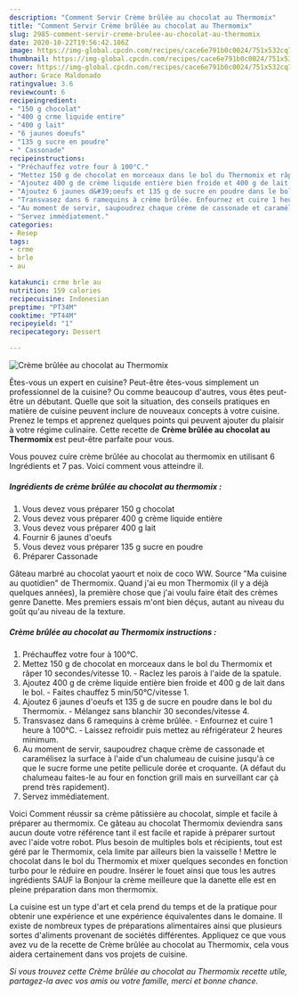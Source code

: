 ```yaml
---
description: "Comment Servir Crème brûlée au chocolat au Thermomix"
title: "Comment Servir Crème brûlée au chocolat au Thermomix"
slug: 2985-comment-servir-creme-brulee-au-chocolat-au-thermomix
date: 2020-10-22T19:56:42.106Z
image: https://img-global.cpcdn.com/recipes/cace6e791b0c0024/751x532cq70/creme-brulee-au-chocolat-au-thermomix-photo-principale-de-la-recette.jpg
thumbnail: https://img-global.cpcdn.com/recipes/cace6e791b0c0024/751x532cq70/creme-brulee-au-chocolat-au-thermomix-photo-principale-de-la-recette.jpg
cover: https://img-global.cpcdn.com/recipes/cace6e791b0c0024/751x532cq70/creme-brulee-au-chocolat-au-thermomix-photo-principale-de-la-recette.jpg
author: Grace Maldonado
ratingvalue: 3.6
reviewcount: 6
recipeingredient:
- "150 g chocolat"
- "400 g crme liquide entire"
- "400 g lait"
- "6 jaunes doeufs"
- "135 g sucre en poudre"
- " Cassonade"
recipeinstructions:
- "Préchauffez votre four à 100°C."
- "Mettez 150 g de chocolat en morceaux dans le bol du Thermomix et râper 10 secondes/vitesse 10. Raclez les parois à l&#39;aide de la spatule."
- "Ajoutez 400 g de crème liquide entière bien froide et 400 g de lait dans le bol. Faites chauffez 5 min/50°C/vitesse 1."
- "Ajoutez 6 jaunes d&#39;oeufs et 135 g de sucre en poudre dans le bol du Thermomix. Mélangez sans blanchir 30 secondes/vitesse 4."
- "Transvasez dans 6 ramequins à crème brûlée. Enfournez et cuire 1 heure à 100°C. Laissez refroidir puis mettez au réfrigérateur 2 heures minimum."
- "Au moment de servir, saupoudrez chaque crème de cassonade et caramélisez la surface à l&#39;aide d&#39;un chalumeau de cuisine jusqu&#39;à ce que le sucre forme une petite pellicule dorée et croquante. (A défaut du chalumeau faites-le au four en fonction grill mais en surveillant car çà prend très rapidement)."
- "Servez immédiatement."
categories:
- Resep
tags:
- crme
- brle
- au

katakunci: crme brle au 
nutrition: 159 calories
recipecuisine: Indonesian
preptime: "PT34M"
cooktime: "PT44M"
recipeyield: "1"
recipecategory: Dessert

---
```



![Crème brûlée au chocolat au Thermomix](https://img-global.cpcdn.com/recipes/cace6e791b0c0024/751x532cq70/creme-brulee-au-chocolat-au-thermomix-photo-principale-de-la-recette.jpg)

Êtes-vous un expert en cuisine? Peut-être êtes-vous simplement un professionnel de la cuisine? Ou comme beaucoup d'autres, vous êtes peut-être un débutant. Quelle que soit la situation, des conseils pratiques en matière de cuisine peuvent inclure de nouveaux concepts à votre cuisine. Prenez le temps et apprenez quelques points qui peuvent ajouter du plaisir à votre régime culinaire. Cette recette de <strong> Crème brûlée au chocolat au Thermomix </strong> est peut-être parfaite pour vous.

<!--inarticleads1-->

Vous pouvez cuire crème brûlée au chocolat au thermomix en utilisant 6 Ingrédients et 7 pas. Voici comment vous atteindre il.

##### Ingrédients de crème brûlée au chocolat au thermomix :

1. Vous devez vous préparer 150 g chocolat
1. Vous devez vous préparer 400 g crème liquide entière
1. Vous devez vous préparer 400 g lait
1. Fournir 6 jaunes d&#39;oeufs
1. Vous devez vous préparer 135 g sucre en poudre
1. Préparer  Cassonade


Gâteau marbré au chocolat yaourt et noix de coco WW. Source &#34;Ma cuisine au quotidien&#34; de Thermomix. Quand j&#39;ai eu mon Thermomix (il y a déjà quelques années), la première chose que j&#39;ai voulu faire était des crèmes genre Danette. Mes premiers essais m&#39;ont bien déçus, autant au niveau du goût qu&#39;au niveau de la texture. 

<!--inarticleads2-->

##### Crème brûlée au chocolat au Thermomix instructions :

1. Préchauffez votre four à 100°C.
1. Mettez 150 g de chocolat en morceaux dans le bol du Thermomix et râper 10 secondes/vitesse 10. - Raclez les parois à l&#39;aide de la spatule.
1. Ajoutez 400 g de crème liquide entière bien froide et 400 g de lait dans le bol. - Faites chauffez 5 min/50°C/vitesse 1.
1. Ajoutez 6 jaunes d&#39;oeufs et 135 g de sucre en poudre dans le bol du Thermomix. - Mélangez sans blanchir 30 secondes/vitesse 4.
1. Transvasez dans 6 ramequins à crème brûlée. - Enfournez et cuire 1 heure à 100°C. - Laissez refroidir puis mettez au réfrigérateur 2 heures minimum.
1. Au moment de servir, saupoudrez chaque crème de cassonade et caramélisez la surface à l&#39;aide d&#39;un chalumeau de cuisine jusqu&#39;à ce que le sucre forme une petite pellicule dorée et croquante. (A défaut du chalumeau faites-le au four en fonction grill mais en surveillant car çà prend très rapidement).
1. Servez immédiatement.


Voici Comment réussir sa crème pâtissière au chocolat, simple et facile à préparer au thermomix. Ce gâteau au chocolat Thermomix deviendra sans aucun doute votre référence tant il est facile et rapide à préparer surtout avec l&#39;aide votre robot. Plus besoin de multiples bols et récipients, tout est géré par le Thermomix, cela limite par ailleurs bien la vaisselle ! Mettre le chocolat dans le bol du Thermomix et mixer quelques secondes en fonction turbo pour le réduire en poudre. Insérer le fouet ainsi que tous les autres ingrédients SAUF la Bonjour la crème meilleure que la danette elle est en pleine préparation dans mon thermomix. 

<!--inarticleads1-->

<p>
La cuisine est un type d'art et cela prend du temps et de la pratique pour obtenir une expérience et une expérience équivalentes dans le domaine. Il existe de nombreux types de préparations alimentaires ainsi que plusieurs sortes d'aliments provenant de sociétés différentes. Appliquez ce que vous avez vu de la recette de Crème brûlée au chocolat au Thermomix, cela vous aidera certainement dans vos projets de cuisine.
</p>

<p>
<i>Si vous trouvez cette Crème brûlée au chocolat au Thermomix recette utile, partagez-la avec vos amis ou votre famille, merci et bonne chance.</i>
</p>
